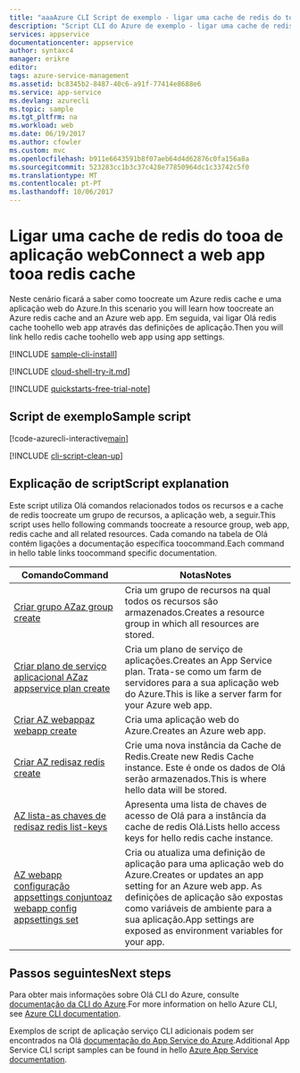 ```yaml
---
title: "aaaAzure CLI Script de exemplo - ligar uma cache de redis do tooa de aplicações web | Microsoft Docs"
description: "Script CLI do Azure de exemplo - ligar uma cache de redis do tooa de aplicação web"
services: appservice
documentationcenter: appservice
author: syntaxc4
manager: erikre
editor: 
tags: azure-service-management
ms.assetid: bc8345b2-8487-40c6-a91f-77414e8688e6
ms.service: app-service
ms.devlang: azurecli
ms.topic: sample
ms.tgt_pltfrm: na
ms.workload: web
ms.date: 06/19/2017
ms.author: cfowler
ms.custom: mvc
ms.openlocfilehash: b911e6643591b8f07aeb64d4d62876c0fa156a8a
ms.sourcegitcommit: 523283cc1b3c37c428e77850964dc1c33742c5f0
ms.translationtype: MT
ms.contentlocale: pt-PT
ms.lasthandoff: 10/06/2017
---
```

# <a name="connect-a-web-app-tooa-redis-cache"></a><span data-ttu-id="74aad-103">Ligar uma cache de redis do tooa de aplicação web</span><span class="sxs-lookup"><span data-stu-id="74aad-103">Connect a web app tooa redis cache</span></span>

<span data-ttu-id="74aad-104">Neste cenário ficará a saber como toocreate um Azure redis cache e uma aplicação web do Azure.</span><span class="sxs-lookup"><span data-stu-id="74aad-104">In this scenario you will learn how toocreate an Azure redis cache and an Azure web app.</span></span> <span data-ttu-id="74aad-105">Em seguida, vai ligar Olá redis cache toohello web app através das definições de aplicação.</span><span class="sxs-lookup"><span data-stu-id="74aad-105">Then you will link hello redis cache toohello web app using app settings.</span></span>

[!INCLUDE [sample-cli-install](../../../includes/sample-cli-install.md)]

[!INCLUDE [cloud-shell-try-it.md](../../../includes/cloud-shell-try-it.md)]

[!INCLUDE [quickstarts-free-trial-note](../../../includes/quickstarts-free-trial-note.md)]

## <a name="sample-script"></a><span data-ttu-id="74aad-106">Script de exemplo</span><span class="sxs-lookup"><span data-stu-id="74aad-106">Sample script</span></span>

[!code-azurecli-interactive[main](../../../cli_scripts/app-service/connect-to-redis/connect-to-redis.sh "Azure Redis Cache")]

[!INCLUDE [cli-script-clean-up](../../../includes/cli-script-clean-up.md)]

## <a name="script-explanation"></a><span data-ttu-id="74aad-107">Explicação de script</span><span class="sxs-lookup"><span data-stu-id="74aad-107">Script explanation</span></span>

<span data-ttu-id="74aad-108">Este script utiliza Olá comandos relacionados todos os recursos e a cache de redis toocreate um grupo de recursos, a aplicação web, a seguir.</span><span class="sxs-lookup"><span data-stu-id="74aad-108">This script uses hello following commands toocreate a resource group, web app, redis cache and all related resources.</span></span> <span data-ttu-id="74aad-109">Cada comando na tabela de Olá contém ligações a documentação específica toocommand.</span><span class="sxs-lookup"><span data-stu-id="74aad-109">Each command in hello table links toocommand specific documentation.</span></span>

| <span data-ttu-id="74aad-110">Comando</span><span class="sxs-lookup"><span data-stu-id="74aad-110">Command</span></span> | <span data-ttu-id="74aad-111">Notas</span><span class="sxs-lookup"><span data-stu-id="74aad-111">Notes</span></span> |
|---|---|
| [<span data-ttu-id="74aad-112">Criar grupo AZ</span><span class="sxs-lookup"><span data-stu-id="74aad-112">az group create</span></span>](https://docs.microsoft.com/cli/azure/group#create) | <span data-ttu-id="74aad-113">Cria um grupo de recursos na qual todos os recursos são armazenados.</span><span class="sxs-lookup"><span data-stu-id="74aad-113">Creates a resource group in which all resources are stored.</span></span> |
| [<span data-ttu-id="74aad-114">Criar plano de serviço aplicacional AZ</span><span class="sxs-lookup"><span data-stu-id="74aad-114">az appservice plan create</span></span>](https://docs.microsoft.com/cli/azure/appservice/plan#create) | <span data-ttu-id="74aad-115">Cria um plano de serviço de aplicações.</span><span class="sxs-lookup"><span data-stu-id="74aad-115">Creates an App Service plan.</span></span> <span data-ttu-id="74aad-116">Trata-se como um farm de servidores para a sua aplicação web do Azure.</span><span class="sxs-lookup"><span data-stu-id="74aad-116">This is like a server farm for your Azure web app.</span></span> |
| [<span data-ttu-id="74aad-117">Criar AZ webapp</span><span class="sxs-lookup"><span data-stu-id="74aad-117">az webapp create</span></span>](https://docs.microsoft.com/cli/azure/webapp#create) | <span data-ttu-id="74aad-118">Cria uma aplicação web do Azure.</span><span class="sxs-lookup"><span data-stu-id="74aad-118">Creates an Azure web app.</span></span> |
| [<span data-ttu-id="74aad-119">Criar AZ redis</span><span class="sxs-lookup"><span data-stu-id="74aad-119">az redis create</span></span>](https://docs.microsoft.com/en-us/cli/azure/redis#create) | <span data-ttu-id="74aad-120">Crie uma nova instância da Cache de Redis.</span><span class="sxs-lookup"><span data-stu-id="74aad-120">Create new Redis Cache instance.</span></span> <span data-ttu-id="74aad-121">Este é onde os dados de Olá serão armazenados.</span><span class="sxs-lookup"><span data-stu-id="74aad-121">This is where hello data will be stored.</span></span> |
| [<span data-ttu-id="74aad-122">AZ lista-as chaves de redis</span><span class="sxs-lookup"><span data-stu-id="74aad-122">az redis list-keys</span></span>](https://docs.microsoft.com/en-us/cli/azure/redis#list-keys) | <span data-ttu-id="74aad-123">Apresenta uma lista de chaves de acesso de Olá para a instância da cache de redis Olá.</span><span class="sxs-lookup"><span data-stu-id="74aad-123">Lists hello access keys for hello redis cache instance.</span></span> |
| [<span data-ttu-id="74aad-124">AZ webapp configuração appsettings conjunto</span><span class="sxs-lookup"><span data-stu-id="74aad-124">az webapp config appsettings set</span></span>](https://docs.microsoft.com/cli/azure/webapp/config/appsettings#set) | <span data-ttu-id="74aad-125">Cria ou atualiza uma definição de aplicação para uma aplicação web do Azure.</span><span class="sxs-lookup"><span data-stu-id="74aad-125">Creates or updates an app setting for an Azure web app.</span></span> <span data-ttu-id="74aad-126">As definições de aplicação são expostas como variáveis de ambiente para a sua aplicação.</span><span class="sxs-lookup"><span data-stu-id="74aad-126">App settings are exposed as environment variables for your app.</span></span> |

## <a name="next-steps"></a><span data-ttu-id="74aad-127">Passos seguintes</span><span class="sxs-lookup"><span data-stu-id="74aad-127">Next steps</span></span>

<span data-ttu-id="74aad-128">Para obter mais informações sobre Olá CLI do Azure, consulte [documentação da CLI do Azure](https://docs.microsoft.com/cli/azure/overview).</span><span class="sxs-lookup"><span data-stu-id="74aad-128">For more information on hello Azure CLI, see [Azure CLI documentation](https://docs.microsoft.com/cli/azure/overview).</span></span>

<span data-ttu-id="74aad-129">Exemplos de script de aplicação serviço CLI adicionais podem ser encontrados na Olá [documentação do App Service do Azure](../app-service-cli-samples.md).</span><span class="sxs-lookup"><span data-stu-id="74aad-129">Additional App Service CLI script samples can be found in hello [Azure App Service documentation](../app-service-cli-samples.md).</span></span>
